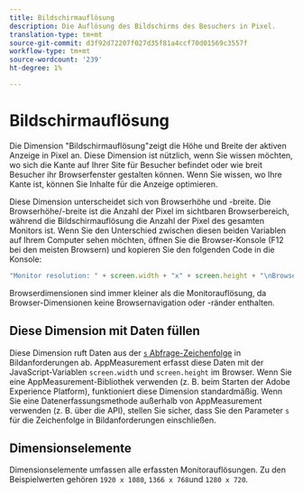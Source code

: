 ```yaml
---
title: Bildschirmauflösung
description: Die Auflösung des Bildschirms des Besuchers in Pixel.
translation-type: tm+mt
source-git-commit: d3f92d72207f027d35f81a4ccf70d01569c3557f
workflow-type: tm+mt
source-wordcount: '239'
ht-degree: 1%

---
```



# Bildschirmauflösung

Die Dimension &quot;Bildschirmauflösung&quot;zeigt die Höhe und Breite der aktiven Anzeige in Pixel an. Diese Dimension ist nützlich, wenn Sie wissen möchten, wo sich die Kante auf Ihrer Site für Besucher befindet oder wie breit Besucher ihr Browserfenster gestalten können. Wenn Sie wissen, wo Ihre Kante ist, können Sie Inhalte für die Anzeige optimieren.

Diese Dimension unterscheidet sich von Browserhöhe und -breite. Die Browserhöhe/-breite ist die Anzahl der Pixel im sichtbaren Browserbereich, während die Bildschirmauflösung die Anzahl der Pixel des gesamten Monitors ist. Wenn Sie den Unterschied zwischen diesen beiden Variablen auf Ihrem Computer sehen möchten, öffnen Sie die Browser-Konsole (F12 bei den meisten Browsern) und kopieren Sie den folgenden Code in die Konsole:

```js
"Monitor resolution: " + screen.width + "x" + screen.height + "\nBrowser resolution: " + window.innerWidth + "x" + window.innerHeight;
```

Browserdimensionen sind immer kleiner als die Monitorauflösung, da Browser-Dimensionen keine Browsernavigation oder -ränder enthalten.

## Diese Dimension mit Daten füllen

Diese Dimension ruft Daten aus der [`s` Abfrage-Zeichenfolge](/help/implement/validate/query-parameters.md) in Bildanforderungen ab. AppMeasurement erfasst diese Daten mit der JavaScript-Variablen `screen.width` und `screen.height` im Browser. Wenn Sie eine AppMeasurement-Bibliothek verwenden (z. B. beim Starten der Adobe Experience Platform), funktioniert diese Dimension standardmäßig. Wenn Sie eine Datenerfassungsmethode außerhalb von AppMeasurement verwenden (z. B. über die API), stellen Sie sicher, dass Sie den Parameter `s` für die Zeichenfolge in Bildanforderungen einschließen.

## Dimensionselemente

Dimensionselemente umfassen alle erfassten Monitorauflösungen. Zu den Beispielwerten gehören `1920 x 1080`, `1366 x 768`und `1280 x 720`.

